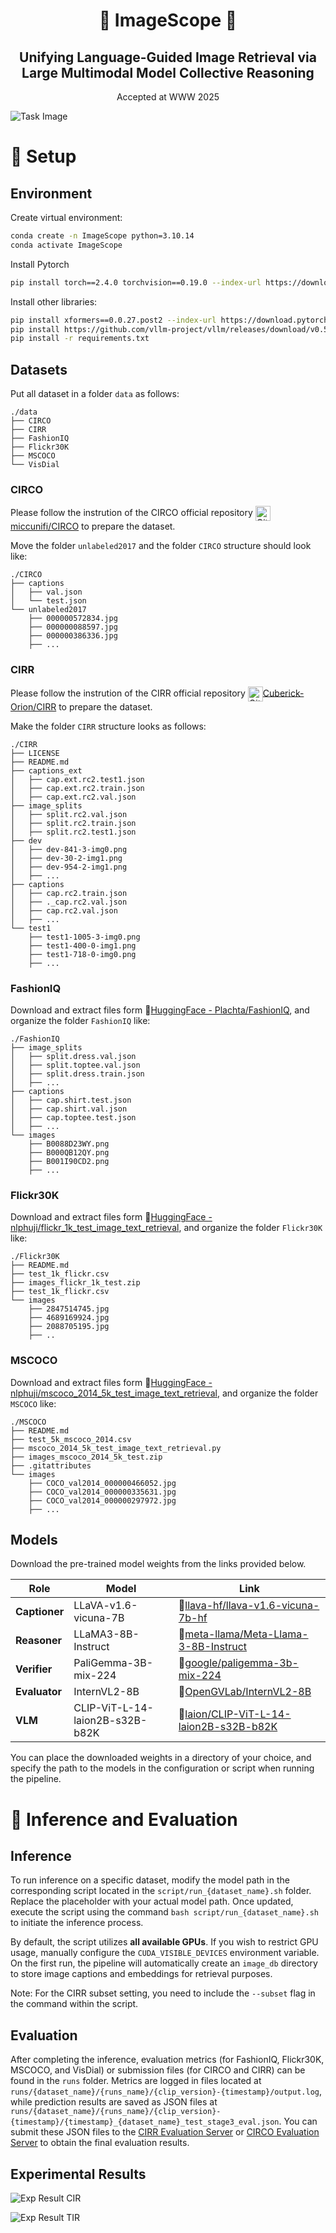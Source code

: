 
<div align="center">
  <h1>
    👀
    ImageScope
    👀
  </h1>
</div>


<div align="center">
  <h2>
    Unifying Language-Guided Image Retrieval via Large Multimodal Model Collective Reasoning
  </h2>
</div>

<div align="center">
  <p>Accepted at WWW 2025</p>
</div>

![Task Image](docs/task.png)



# 🚀 Setup

## Environment

Create virtual environment:
```bash
conda create -n ImageScope python=3.10.14
conda activate ImageScope
```

Install Pytorch
```bash
pip install torch==2.4.0 torchvision==0.19.0 --index-url https://download.pytorch.org/whl/cu118
```

Install other libraries:
```bash
pip install xformers==0.0.27.post2 --index-url https://download.pytorch.org/whl/cu118
pip install https://github.com/vllm-project/vllm/releases/download/v0.5.4/vllm-0.5.4+cu118-cp310-cp310-manylinux1_x86_64.whl
pip install -r requirements.txt
```

## Datasets

Put all dataset in a folder `data` as follows:
```shell
./data
├── CIRCO
├── CIRR
├── FashionIQ
├── Flickr30K
├── MSCOCO
└── VisDial
```

### CIRCO
Please follow the instrution of the CIRCO official repository
<img src="https://github.githubassets.com/assets/GitHub-Mark-ea2971cee799.png" width="24" height="24" align="center" alt="Github Icon">[miccunifi/CIRCO](https://github.com/miccunifi/CIRCO?tab=readme-ov-file#download) to prepare the dataset.


Move the folder `unlabeled2017` and the folder `CIRCO` structure should look like:
```shell
./CIRCO
├── captions
│   ├── val.json
│   └── test.json
└── unlabeled2017
    ├── 000000572834.jpg
    ├── 000000088597.jpg
    ├── 000000386336.jpg
    ├── ...
```

### CIRR
Please follow the instrution of the CIRR official repository <img src="https://github.githubassets.com/assets/GitHub-Mark-ea2971cee799.png" width="24" height="24" align="center" alt="Github Icon">[Cuberick-Orion/CIRR](https://github.com/Cuberick-Orion/CIRR?tab=readme-ov-file#download-cirr-dataset) to prepare the dataset.

Make the folder `CIRR` structure looks as follows:
```shell
./CIRR
├── LICENSE
├── README.md
├── captions_ext
│   ├── cap.ext.rc2.test1.json
│   ├── cap.ext.rc2.train.json
│   ├── cap.ext.rc2.val.json
├── image_splits
│   ├── split.rc2.val.json
│   ├── split.rc2.train.json
│   ├── split.rc2.test1.json
├── dev
│   ├── dev-841-3-img0.png
│   ├── dev-30-2-img1.png
│   ├── dev-954-2-img1.png
│   ├── ...
├── captions
│   ├── cap.rc2.train.json
│   ├── ._cap.rc2.val.json
│   ├── cap.rc2.val.json
│   ├── ...
└── test1
    ├── test1-1005-3-img0.png
    ├── test1-400-0-img1.png
    ├── test1-718-0-img0.png
    ├── ...
```

### FashionIQ

Download and extract files form 🤗[HuggingFace - Plachta/FashionIQ](https://huggingface.co/datasets/Plachta/FashionIQ), and organize the folder `FashionIQ` like:
```shell
./FashionIQ
├── image_splits
│   ├── split.dress.val.json
│   ├── split.toptee.val.json
│   ├── split.dress.train.json
│   ├── ...
├── captions
│   ├── cap.shirt.test.json
│   ├── cap.shirt.val.json
│   ├── cap.toptee.test.json
│   ├── ...
└── images
    ├── B0088D23WY.png
    ├── B000QB12QY.png
    ├── B001I90CD2.png
    ├── ...
```

### Flickr30K

Download and extract files form 🤗[HuggingFace - nlphuji/flickr_1k_test_image_text_retrieval](https://huggingface.co/datasets/nlphuji/flickr_1k_test_image_text_retrieval), and organize the folder `Flickr30K` like:
```shell
./Flickr30K
├── README.md
├── test_1k_flickr.csv
├── images_flickr_1k_test.zip
├── test_1k_flickr.csv
└── images
    ├── 2847514745.jpg
    ├── 4689169924.jpg
    ├── 2088705195.jpg
    ├── ..
```

### MSCOCO


Download and extract files form 🤗[HuggingFace - nlphuji/mscoco_2014_5k_test_image_text_retrieval](https://huggingface.co/datasets/nlphuji/mscoco_2014_5k_test_image_text_retrieval), and organize the folder `MSCOCO` like:
```shell
./MSCOCO
├── README.md
├── test_5k_mscoco_2014.csv
├── mscoco_2014_5k_test_image_text_retrieval.py
├── images_mscoco_2014_5k_test.zip
├── .gitattributes
└── images
    ├── COCO_val2014_000000466052.jpg
    ├── COCO_val2014_000000335631.jpg
    ├── COCO_val2014_000000297972.jpg
    ├── ...
```


## Models

Download the pre-trained model weights from the links provided below. 

| **Role**      | **Model**                  | **Link**                      |
|---------------|---------------------------------|---------------------------------------|
| **Captioner** | LLaVA-v1.6-vicuna-7B            | 🤗[llava-hf/llava-v1.6-vicuna-7b-hf](https://huggingface.co/llava-hf/llava-v1.6-vicuna-7b-hf)      |
| **Reasoner**  | LLaMA3-8B-Instruct              | 🤗[meta-llama/Meta-Llama-3-8B-Instruct](https://huggingface.co/meta-llama/Meta-Llama-3-8B-Instruct)   |
| **Verifier**  | PaliGemma-3B-mix-224             | 🤗[google/paligemma-3b-mix-224](https://huggingface.co/google/paligemma-3b-mix-224)           |
| **Evaluator** | InternVL2-8B                    | 🤗[OpenGVLab/InternVL2-8B](https://huggingface.co/OpenGVLab/InternVL2-8B)               |
| **VLM**       | CLIP-ViT-L-14-laion2B-s32B-b82K | 🤗[laion/CLIP-ViT-L-14-laion2B-s32B-b82K](https://huggingface.co/laion/CLIP-ViT-L-14-laion2B-s32B-b82K) |

You can place the downloaded weights in a directory of your choice, and specify the path to the models in the configuration or script when running the pipeline. 


# 📏 Inference and Evaluation

## Inference
To run inference on a specific dataset, modify the model path in the corresponding script located in the `script/run_{dataset_name}.sh` folder. Replace the placeholder with your actual model path. Once updated, execute the script using the command `bash script/run_{dataset_name}.sh` to initiate the inference process.

By default, the script utilizes **all available GPUs**. If you wish to restrict GPU usage, manually configure the `CUDA_VISIBLE_DEVICES` environment variable. On the first run, the pipeline will automatically create an `image_db` directory to store image captions and embeddings for retrieval purposes.

Note: For the CIRR subset setting, you need to include the `--subset` flag in the command within the script.


## Evaluation
After completing the inference, evaluation metrics (for FashionIQ, Flickr30K, MSCOCO, and VisDial) or submission files (for CIRCO and CIRR) can be found in the `runs` folder. Metrics are logged in files located at `runs/{dataset_name}/{runs_name}/{clip_version}-{timestamp}/output.log`, while prediction results are saved as JSON files at `runs/{dataset_name}/{runs_name}/{clip_version}-{timestamp}/{timestamp}_{dataset_name}_test_stage3_eval.json`. You can submit these JSON files to the [CIRR Evaluation Server](https://cirr.cecs.anu.edu.au/) or [CIRCO Evaluation Server](https://circo.micc.unifi.it/) to obtain the final evaluation results.

## Experimental Results

![Exp Result CIR](docs/exp_result_cir.png)

![Exp Result TIR](docs/exp_result_tir.png)


<!-- # Citation
If you find our paper and code are useful in your research, please cite it as follows.  -->